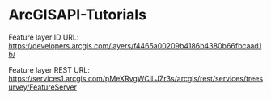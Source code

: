 # ArcGISAPI-Tutorials

Feature layer ID URL:
https://developers.arcgis.com/layers/f4465a00209b4186b4380b66fbcaad1b/

Feature layer REST URL:
https://services1.arcgis.com/pMeXRvgWClLJZr3s/arcgis/rest/services/treesurvey/FeatureServer
